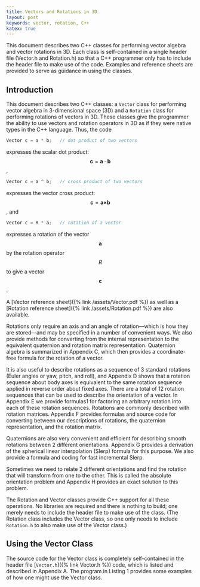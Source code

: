 ```yaml
---
title: Vectors and Rotations in 3D
layout: post
keywords: vector, rotation, C++
katex: true
---
```


This document describes two C++ classes for performing vector algebra and vector rotations in 3D.
Each class is self-contained in a single header file (Vector.h and Rotation.h) so that a C++ programmer
only has to include the header file to make use of the code. Examples and reference sheets are provided to serve
as guidance in using the classes.

## Introduction



This document describes two C++ classes: a `Vector` class for performing vector algebra in 3-dimensional space (3D) and a `Rotation` class for performing rotations of vectors in 3D. These classes give the programmer the ability to use vectors and rotation operators in 3D as if they were native types in the C++ language. Thus, the code
```cpp
Vector c = a * b;   // dot product of two vectors
```
expresses the scalar dot product:
$$\newcommand{\vect}[1]{\boldsymbol{#1}}
\newcommand{\cross}{\boldsymbol{\times}}
\vect{c} = \vect{a} \cdot \vect{b}
$$,
```cpp
Vector c = a ^ b;   // cross product of two vectors
```
expresses the vector cross product:
$$
\newcommand{\vect}[1]{\boldsymbol{#1}}
\newcommand{\cross}{\boldsymbol{\times}}
\vect{c} = \vect{a} \cross \vect{b}
$$,
and
```cpp
Vector c = R * a;   // rotation of a vector
```
expresses a rotation of the vector
$$
\newcommand{\vect}[1]{\boldsymbol{#1}}
\vect{a}
$$
by the rotation operator $$\mathit{R}$$ to give a vector
$$
\newcommand{\vect}[1]{\boldsymbol{#1}}
\vect{c}
$$.
<!-- A reference sheet for each class is made available in Appendix A and Appendix B. -->
A [Vector reference sheet]({% link /assets/Vector.pdf %}) as well as a
[Rotation reference sheet]({% link /assets/Rotation.pdf %}) are also available.



Rotations only require an axis and an angle of rotation&mdash;which is how they are stored&mdash;and may be specified in a number of convenient ways. We also provide methods for converting from the internal representation to the equivalent quaternion and rotation matrix representation. Quaternion algebra is summarized in Appendix C, which then provides a coordinate-free formula for the rotation of a vector.

It is also useful to describe rotations as a sequence of 3 standard rotations (Euler angles or yaw, pitch, and roll), and Appendix D shows that a rotation sequence about body axes is equivalent to the same rotation sequence applied in reverse order about fixed axes. There are a total of 12 rotation sequences that can be used to describe the orientation of a vector. In Appendix E we provide formulas1 for factoring an arbitrary rotation into each of these rotation sequences.
Rotations are commonly described with rotation matrices. Appendix F provides formulas and source code for converting between our descriptions of rotations, the quaternion representation, and the rotation matrix.

Quaternions are also very convenient and efficient for describing smooth rotations between 2 different orientations. Appendix G provides a derivation of the spherical linear interpolation (Slerp) formula for this purpose. We also provide a formula and coding for fast incremental Slerp.

Sometimes we need to relate 2 different orientations and find the rotation that will transform from one to the other. This is called the absolute orientation problem and Appendix H provides an exact solution to this problem.

The Rotation and Vector classes provide C++ support for all these operations. No libraries are required and there is nothing to build; one merely needs to include the header file to make use of the class. (The Rotation class includes the Vector class, so one only needs to include `Rotation.h` to also make use of the Vector class.)

## Using the Vector Class

The source code for the Vector class is completely self-contained in the header file
[`Vector.h`]({% link Vector.h %}) code,
which is listed and described in Appendix A. The program in Listing 1 provides some examples of how one might use the Vector class.

